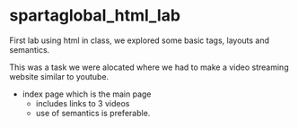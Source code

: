 # spartaglobal_html_lab
First lab using html in class, we explored some basic tags, layouts and semantics.

This was a task we were alocated where we had to make a video streaming website similar to youtube.


* index page which is the main page
  * includes links to 3 videos
  * use of semantics is preferable.
  
